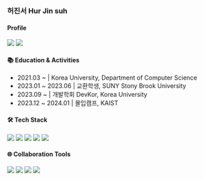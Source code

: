 ### 허진서 Hur Jin suh

#### Profile
  [<img src="https://img.shields.io/badge/Gmail-e90b0b?style=flat-square&logo=Gmail&logoColor=white"/>](jinnyshur0104@gmail.com)
  [<img src="https://img.shields.io/badge/Velog-20C997?style=flat-square&logo=velog&logoColor=white"/>](https://velog.io/@ynsulr/posts)  


#### 📚 Education & Activities
- 2021.03 ~         | Korea University, Department of Computer Science  
- 2023.01 ~ 2023.06 | 교환학생, SUNY Stony Brook University  
- 2023.09 ~         | 개발학회 DevKor, Korea University  
- 2023.12 ~ 2024.01 | 몰입캠프, KAIST  


#### 🛠️ Tech Stack
<p>
  <img src="https://img.shields.io/badge/Java-007396?style=flat-square&logo=Java&logoColor=white"/>
  <img src="https://img.shields.io/badge/Spring-6DB33F?style=flat-square&logo=Spring&logoColor=white"/>
  <img src="https://img.shields.io/badge/Docker-2496ED?style=flat-square&logo=Docker&logoColor=white"/>
  <img src="https://img.shields.io/badge/MySQL-4479A1?style=flat-square&logo=MySQL&logoColor=white"/>
  <img src="https://img.shields.io/badge/Amazon AWS-232F3E?style=flat-square&logo=amazonaws&logoColor=white"/>
</p>

#### 🌐 Collaboration Tools
<p>
  <img src="https://img.shields.io/badge/Git-F05032?style=flat-square&logo=git&logoColor=white"/>
  <img src="https://img.shields.io/badge/GitHub-181717?style=flat-square&logo=GitHub&logoColor=white"/>
  <img src="https://img.shields.io/badge/Slack-5c0791?style=flat-square&logo=Slack&logoColor=white"/>
  <img src="https://img.shields.io/badge/Discord-7376f6?style=flat-square&logo=Discord&logoColor=white"/>
</p>

